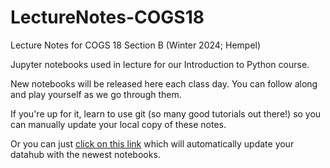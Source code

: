 # LectureNotes-COGS18
Lecture Notes for COGS 18 Section B (Winter 2024; Hempel)

Jupyter notebooks used in lecture for our Introduction to Python course.

New notebooks will be released here each class day. You can follow along and play yourself as we go through them.

If you're up for it, learn to use git (so many good tutorials out there!) so you can manually update your local copy of these notes.

Or you can just [click on this link](https://datahub.ucsd.edu/hub/user-redirect/git-pull?repo=https%3A%2F%2Fgithub.com%2FCOGS18%2FLectureNotes-COGS18&urlpath=tree%2FLectureNotes-COGS18%2F&branch=sec-b-wi24) which will automatically update your datahub with the newest notebooks.
